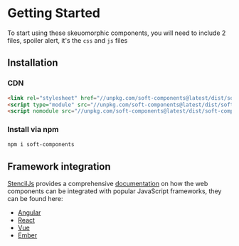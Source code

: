 # Getting Started

To start using these skeuomorphic components, you will need to include 2 files, spoiler alert, it's the `css` and `js` files

## Installation

### CDN

```html
<link rel="stylesheet" href="//unpkg.com/soft-components@latest/dist/soft-components/soft-components.css" />
<script type="module" src="//unpkg.com/soft-components@latest/dist/soft-components/soft-components.esm.js"></script>
<script nomodule src="//unpkg.com/soft-components@latest/dist/soft-components/soft-components.js"></script>
```

### Install via npm
```bash
npm i soft-components
```

## Framework integration

[StencilJs](https://stenciljs.com/) provides a comprehensive [documentation](https://stenciljs.com/docs/overview) on how the web components can be integrated with popular JavaScript frameworks, they can be found here:
- [Angular](https://stenciljs.com/docs/angular)
- [React](https://stenciljs.com/docs/react)
- [Vue](https://stenciljs.com/docs/vue)
- [Ember](https://stenciljs.com/docs/ember) 

